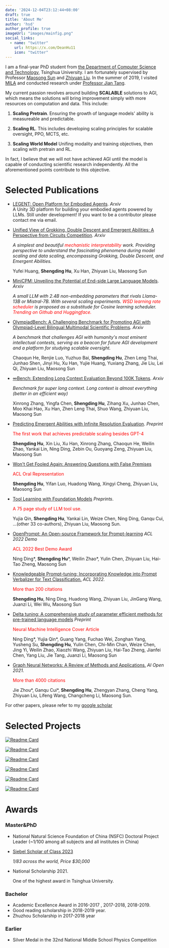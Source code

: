 ```yaml
---
date: '2024-12-04T23:12:44+08:00'
draft: true
title: 'About Me'
author: 'hsd'
author_profile: true
imageUrl: "images/mainfig.png"
social_links:
  - name: "twitter"
    url: https://x.com/DeanHu11
    icon: "twitter"
---
```



I am a final-year PhD student from [the Department of Computer Science and Technology](http://www.cs.tsinghua.edu.cn/), Tsinghua University. I am fortunately supervised by Professor [Maosong Sun](https://www.cs.tsinghua.edu.cn/csen/info/1180/4033.htm) and  [Zhiyuan Liu](http://nlp.csai.tsinghua.edu.cn/~lzy/). In the summer of 2019, I visited [MILA](https://mila.quebec/en/) and conducted research under [Professor Jian Tang](https://jian-tang.com).  

My current passion revolves around building **SCALABLE** solutions to AGI, which means the solutions will bring improvement simply with more resources on computation and data. This include:

1. **Scaling Pretrain**. Ensuring the growth of language models' ability is measureable and predictable.
  
2. **Scaling RL**. This includes developing scaling principles for scalable oversight, PPO, MCTS, etc. 
  
3. **Scaling World Model**  Unifing modality and training objectives, then scaling with pretrain and RL. 
   

In fact, I believe that we will not have achieved AGI until the model is capable of conducting scientific research independently. All the aforementioned points contribute to this objective.


<!-- The nature of intelligence always interests me. Currently I think it might take the form:

 $$I := - \int_{\mathcal{P}} E_0 \frac{\mathrm{d}E}{E}$$

where $I$ is the amount of intelligence, $E$ is information entropy, $E_0$ is the information entropy before applying intelligence, and $\mathcal{P}$ is the joint probability of the information over the world. Note that this definition is only used to express a belief that is neither rigorous nor verified. -->
<!-- more thoughts are needed here. -->


# Selected Publications


* [LEGENT: Open Platform for Embodied Agents](https://arxiv.org/abs/2404.18243). *Arxiv*  
  A Unity 3D platform for building your embodied agents powered by LLMs. Still under development! If you want to be a contributor please contact me via email.


* [Unified View of Grokking, Double Descent and Emergent Abilities: A Perspective from Circuits Competition](https://arxiv.org/abs/2402.15175). *Arxiv*  
  
  <i>A simplest and beautiful <span style="color: red;">mechanistic interpretability</span> work. Providing perspective to understand the fascinating phenomena during model scaling and data scaling, encompassing Grokking, Double Descent, and Emergent Abilities.</i>
  
  Yufei Huang, **Shengding Hu**, Xu Han, Zhiyuan Liu, Maosong Sun

* [MiniCPM: Unveiling the Potential of End-side Large Language Models](https://arxiv.org/abs/2404.06395). *Arxiv*  
  
  <i>A small LLM with 2.4B non-embedding parameters that rivals Llama-13B or Mistral-7B. With several scaling experiments. <span style="color: red;">WSD learning rate scheduler</span> is proposed as a substitude for Cosine learning scheduler. <span style="color: red;">Trending on Github and Huggingface.</span> </i>

* [OlympiadBench: A Challenging Benchmark for Promoting AGI with Olympiad-Level Bilingual Multimodal Scientific Problems](https://arxiv.org/abs/2402.14008). *Arxiv*  
  
  <i>A benchmark that challenges AGI with humanity's most eminent intellectual contests, serving as a beacon for future AGI development and a platform for studying scalable oversight. </i>

  Chaoqun He, Renjie Luo, Yuzhuo Bai, **Shengding Hu**, Zhen Leng Thai, Junhao Shen, Jinyi Hu, Xu Han, Yujie Huang, Yuxiang Zhang, Jie Liu, Lei Qi, Zhiyuan Liu, Maosong Sun

* [∞Bench: Extending Long Context Evaluation Beyond 100K Tokens](https://arxiv.org/abs/2402.14008). *Arxiv*  
  
  <i>Benchmark for super long context. Long context is almost everything (better in an efficient way)</i>

  Xinrong Zhang, Yingfa Chen, **Shengding Hu**, Zihang Xu, Junhao Chen, Moo Khai Hao, Xu Han, Zhen Leng Thai, Shuo Wang, Zhiyuan Liu, Maosong Sun


* [Predicting Emergent Abilities with Infinite Resolution Evaluation](https://arxiv.org/abs/2310.03262). *Preprint*  
  
  <span style="color: red;">The first work that achieves predictable scaling besides GPT-4</span>
  
  **Shengding Hu**, Xin Liu, Xu Han, Xinrong Zhang, Chaoqun He, Weilin Zhao, Yankai Lin, Ning Ding, Zebin Ou, Guoyang Zeng, Zhiyuan Liu, Maosong Sun
  
* [Won't Get Fooled Again: Answering Questions with False Premises](https://arxiv.org/pdf/2307.02394)  
  
  <span style="color: red;">ACL Oral Representation</span>
  
  **Shengding Hu**, Yifan Luo, Huadong Wang, Xingyi Cheng, Zhiyuan Liu, Maosong Sun


* [Tool Learning with Foundation Models](https://arxiv.org/abs/2304.08354) *Preprints*.

  <span style="color: red;">A 75 page study of LLM tool use. </span>

  Yujia Qin, **Shengding Hu**, Yankai Lin, Weize Chen, Ning Ding, Ganqu Cui, ...(other 33 co-authors), Zhiyuan Liu, Maosong Sun.


* [OpenPrompt: An Open-source Framework for Prompt-learning](https://arxiv.org/abs/2111.01998) *ACL 2022 Demo*  
  
  <span style="color: red;">ACL 2022 Best Demo Award</span>
  
  Ning Ding\*, **Shengding Hu**\*, Weilin Zhao\*, Yulin Chen, Zhiyuan Liu, Hai-Tao Zheng, Maosong Sun


* [Knowledgeable Prompt-tuning: Incorporating Knowledge into Prompt Verbalizer for Text Classification.](https://arxiv.org/abs/2108.02035) *ACL 2022.* 
  
  <span style="color: red;">More than 200 citations</span>
  
  **Shengding Hu**, Ning Ding, Huadong Wang, Zhiyuan Liu, JinGang Wang, Juanzi Li, Wei Wu,  Maosong Sun 


* [Delta tuning: A comprehensive study of parameter efficient methods for pre-trained language models](https://arxiv.org/abs/2203.06904) *Preprint* 
  
  <span style="color: red;">Neural Machine Intelligence Cover Article</span>
  
  Ning Ding\*, Yujia Qin\*, Guang Yang, Fuchao Wei, Zonghan Yang, Yusheng Su, **Shengding Hu**, Yulin Chen, Chi-Min Chan, Weize Chen, Jing Yi, Weilin Zhao, Xiaozhi Wang, Zhiyuan Liu, Hai-Tao Zheng, Jianfei Chen, Yang Liu, Jie Tang, Juanzi Li, Maosong Sun

* [Graph Neural Networks: A Review of Methods and Applications.](https://arxiv.org/abs/1812.08434) *AI Open 2021.* 
  
  <span style="color: red;">More than 4000 citations</span>
  
  Jie Zhou\*, Ganqu Cui\*, **Shengding Hu**, Zhengyan Zhang, Cheng Yang, Zhiyuan Liu, Lifeng Wang, Changcheng Li, Maosong Sun. 

For other papers, please refer to my [google scholar](https://scholar.google.com/citations?user=ZfehPhAAAAAJ&hl=en&oi=ao)

# Selected Projects

[![Readme Card](https://github-readme-stats.vercel.app/api/pin/?username=OpenBMB&repo=MiniCPM)](https://github.com/OpenBMB/MiniCPM) 

[![Readme Card](https://github-readme-stats.vercel.app/api/pin/?username=thunlp&repo=OpenDelta)](https://github.com/thunlp/OpenDelta) 

[![Readme Card](https://github-readme-stats.vercel.app/api/pin/?username=thunlp&repo=OpenPrompt)](https://github.com/thunlp/OpenPrompt)

[![Readme Card](https://github-readme-stats.vercel.app/api/pin/?username=thunlp&repo=PromptPapers)](https://github.com/thunlp/PromptPapers)

[![Readme Card](https://github-readme-stats.vercel.app/api/pin/?username=OpenBMB&repo=InfiniteBench)](https://github.com/OpenBMB/InfiniteBench)

[![Readme Card](https://github-readme-stats.vercel.app/api/pin/?username=OpenBMB&repo=BMPrinciples)](https://github.com/OpenBMB/BMPrinciples)


# Awards

### Master&PhD

  
- National Natural Science Foundation of China (NSFC) Doctoral Project Leader (~1/100 among all subjects and all institutes in China)

- [Siebel Scholar of Class 2023](https://www.businesswire.com/news/home/20220922005006/en/Siebel-Scholars-Foundation-Announces-Class-of-2023) 
  
  *1/83 across the world, Price $30,000* 

- National Scholarship 2021. 

  One of the highest award in Tsinghua University.

### Bachelor
- Academic Excellence Award in 2016-2017 , 2017-2018, 2018-2019.
- Good reading scholarship in 2018-2019 year.
- Zhuzhou Scholarship in 2017-2018 year

### Earlier
- Silver Medal in the 32nd National Middle School Physics Competition
